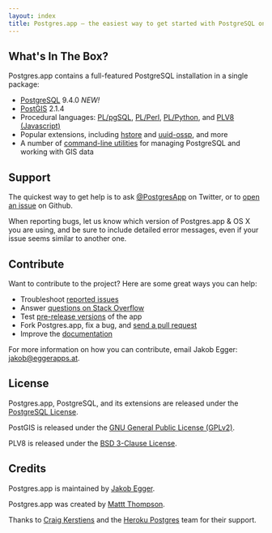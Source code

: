 ```yaml
---
layout: index
title: Postgres.app – the easiest way to get started with PostgreSQL on the Mac
---
```


What's In The Box?
------------------

Postgres.app contains a full-featured PostgreSQL installation in a single package:

- [PostgreSQL](http://www.postgresql.org) 9.4.0  *NEW!*
- [PostGIS](http://postgis.net) 2.1.4
- Procedural languages: [PL/pgSQL](http://www.postgresql.org/docs/9.4/static/plpgsql.html), [PL/Perl](http://www.postgresql.org/docs/9.4/static/plperl.html), [PL/Python](http://www.postgresql.org/docs/9.4/static/plpython.html), and [PLV8 (Javascript)](https://code.google.com/p/plv8js/wiki/PLV8)
- Popular extensions, including [hstore](http://www.postgresql.org/docs/9.4/static/hstore.html) and [uuid-ossp](http://www.postgresql.org/docs/devel/static/uuid-ossp.html), and more
- A number of [command-line utilities](https://github.com/postgresapp/postgresapp#command-line-utilities) for managing PostgreSQL and working with GIS data


Support
-------

The quickest way to get help is to ask [@PostgresApp](https://twitter.com/PostgresApp) on Twitter, or to [open an issue](https://github.com/postgresapp/postgresapp/issues) on Github.

When reporting bugs, let us know which version of Postgres.app & OS X you are using, and be sure to include detailed error messages, even if your issue seems similar to another one.

Contribute
----------

Want to contribute to the project? Here are some great ways you can help:

- Troubleshoot [reported issues](https://github.com/postgresapp/postgresapp/issues)
- Answer [questions on Stack Overflow](http://stackoverflow.com/questions/tagged/postgres.app)
- Test [pre-release versions](https://github.com/PostgresApp/PostgresApp/releases) of the app
- Fork Postgres.app, fix a bug, and [send a pull request](https://github.com/PostgresApp/PostgresApp/pulls)
- Improve the [documentation](https://github.com/PostgresApp/postgresapp.github.io/tree/master/documentation)

For more information on how you can contribute, email Jakob Egger: <jakob@eggerapps.at>.

License
-------

Postgres.app, PostgreSQL, and its extensions are released under the [PostgreSQL License](http://www.postgresql.org/about/licence/).

PostGIS is released under the [GNU General Public License (GPLv2)](http://opensource.org/licenses/gpl-2.0).

PLV8 is released under the [BSD 3-Clause License](http://opensource.org/licenses/BSD-3-Clause).

Credits
-------

Postgres.app is maintained by [Jakob Egger](https://github.com/jakob).

Postgres.app was created by [Mattt Thompson](https://github.com/mattt).

Thanks to [Craig Kerstiens](https://github.com/craigkerstiens) and the [Heroku Postgres](https://postgres.heroku.com/) team for their support.
